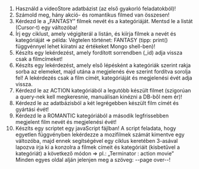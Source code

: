 1. Használd a videoStore adatbázist (az első gyakorló feladatokból)!
2. Számold meg, hány akció- és romantikus filmed van összesen!
3. Kérdezd le a „FANTASY” filmek nevét és a kategóriáját. Mentsd le a listát (Cursor-t) egy változóba!
4. Írj egy ciklust, amely végigiterál a listán, és kiírja filmek a nevét és kategóriáját => példa: Végtelen történet: FANTASY (tipp: print() függvénnyel lehet kiíratni az értékeket Mongo shell-ben)!
5. Készíts egy lekérdezést, amely fordított sorrendben (_id) adja vissza csak a filmcímeket!
6. Készíts egy lekérdezést, amely első lépésként a kategóriák szerint rakja sorba az elemeket, majd utána a megjelenés éve szerint fordítva sorolja fel! A lekérdezés csak a film címét, kategóriáját és megjelenési évét adja vissza.
7. Kérdezd le az ACTION kategóriából a legutóbb készült filmet (szigorúan a query-nek kell megkeresnie, manuálisan kinézni a DB-ből nem ér)!
8. Kérdezd le az adatbázisból a két legrégebben készült film címét és gyártási évét!
9. Kérdezd le a ROMANTIC kategóriából a második legfrissebben megjelent film nevét és megjelenési évét!
10. Készíts egy scriptet egy javaScript fájlban! A script feladata, hogy egyetlen függvényben lekérdezze a mozifilmek számát kimentve egy változóba, majd ennek segítségével egy ciklus keretében 3-asával lapozva írja ki a konzolra a filmek címeit és kategóriáit (kisbetűvel a kategóriát) a következő módon =>
pl.: „Terminator : action movie”
Minden egyes oldal alján jelenjen meg a szöveg: --page over--!